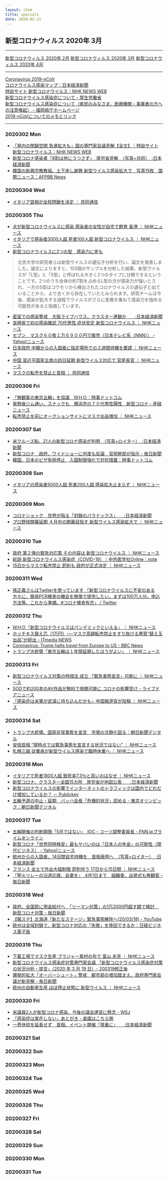 ```yaml
---
layout: item
title: specials
date: 2020-02-21
---
```

## 新型コロナウィルス 2020年 3月

---

[新型コロナウィルス 2020年 2月](https://kidokun153.github.io/specials/covid-19/2020-02.html)
[新型コロナウィルス 2020年 3月](https://kidokun153.github.io/specials/covid-19/2020-03.html)
[新型コロナウィルス 2020年 4月](https://kidokun153.github.io/specials/covid-19/2020-04.html)

---
[Coronavirus 2019-nCoV](https://gisanddata.maps.arcgis.com/apps/opsdashboard/index.html#/bda7594740fd40299423467b48e9ecf6)<br>
[コロナウイルス感染マップ：日本経済新聞](https://vdata.nikkei.com/newsgraphics/coronavirus-world-map/)<br>
[特設サイト 新型コロナウイルス｜NHK NEWS WEB](https://www3.nhk.or.jp/news/special/coronavirus/?utm_int=all_contents_free-space_001)<br>
[新型コロナウイルス感染症について - 厚生労働省](https://www.mhlw.go.jp/stf/seisakunitsuite/bunya/0000164708_00001.html)<br>
[新型コロナウイルス感染症について（県民のみなさま、医療機関・事業者の方への注意喚起） - 福岡県庁ホームページ](http://www.pref.fukuoka.lg.jp/contents/bukan.html)<br>
[2019-nCoVについてのメモとリンク](http://minato.sip21c.org/2019-nCoV-im3r.html)<br>

---

### 2020302 Mon
- [「屋内の閉鎖空間 急速拡大も」国の専門家会議見解【全文】｜特設サイト 新型コロナウイルス｜NHK NEWS WEB]( https://www3.nhk.or.jp/news/special/coronavirus/view/)
- [新型コロナ感染者「8割は他にうつさず」　厚労省見解　（写真=共同）　:日本経済新聞](https://www.nikkei.com/article/DGXMZO56252770R00C20A3CE0000/)
- [韓国の新興宗教教祖、土下座し謝罪 新型ウイルス感染拡大で　写真15枚　国際ニュース：AFPBB News](https://www.afpbb.com/articles/-/3271202)

### 20200304 Wed
- [イタリア首相が全校閉鎖を決定 ｜ 共同通信](https://this.kiji.is/607922137407259745)

### 20200305 Thu
- [犬が新型コロナウイルスに感染 感染者の女性が自宅で飼育 香港 ｜ NHKニュース](https://www3.nhk.or.jp/news/html/20200305/k10012314251000.html)
- [イタリアで感染者3000人超 死者100人超 新型コロナウイルス ｜ NHKニュース](https://www3.nhk.or.jp/news/html/20200305/k10012314271000.html)
- [新型コロナウイルスに2つの型　感染力に差も](https://news.tv-asahi.co.jp/news_international/articles/000178040.html)
>北京大学の研究者らは新型ウイルスの遺伝子分析を行い、論文を発表しました。論文によりますと、103個のサンプルを分析した結果、新型ウイルスが「L型」と「S型」と呼ばれる大きく2つのタイプに分類できるということです。2つのうち全体の約7割を占めるL型の方が感染力が強いとされ、一方のS型はコウモリから検出されたコロナウイルスの遺伝子と似ていることから、より古くから存在していたとみられます。研究チームは今後、感染が拡大する過程でウイルスがさらに変異を重ねて感染力を強める可能性があると指摘しています。
- [密室での感染警戒　大阪ライブハウス、クラスター連鎖か　　:日本経済新聞](https://www.nikkei.com/article/DGXMZO56410710V00C20A3AC1000/)
- [宮崎県で初の感染確認 70代男性 症状安定 新型コロナウイルス ｜ NHKニュース](https://www3.nhk.or.jp/news/html/20200304/k10012313961000.html)
- [セブン　マスク６０枚１万６９００円で販売（日本テレビ系（NNN）） - Yahoo!ニュース](https://headlines.yahoo.co.jp/videonews/nnn?a=20200305-00000272-nnn-bus_all)
- [日本政府 中韓からの入国者に指定場所での２週間待機を要請 ｜ NHKニュース](https://www3.nhk.or.jp/news/html/20200305/k10012315841000.html)
- [中国 習近平国家主席の訪日延期 新型ウイルス対応で 官房長官 ｜ NHKニュース](https://www3.nhk.or.jp/news/html/20200305/k10012315331000.html)
- [マスクの転売を禁止と首相 ｜ 共同通信](https://this.kiji.is/608254373370283105)
### 20200306 Fri
- [「無観客の東京五輪」を協議　ＷＨＯ：時事ドットコム](https://www.jiji.com/jc/article?k=2020030601323&g=spo)
- [発熱後ジム通い、スナックも　横浜市の７０代男性陽性　新型コロナ - 産経ニュース](https://www.sankei.com/life/news/200306/lif2003060096-n1.html)
- [転売禁止を前にオークションサイトにマスク出品増加 ｜ NHKニュース](https://www3.nhk.or.jp/news/html/20200306/k10012316301000.html)
### 20200307 Sat
- [米クルーズ船、21人の新型コロナ感染が判明　（写真=ロイター）　:日本経済新聞](https://www.nikkei.com/article/DGXMZO56522880X00C20A3000000/)
- [新型コロナ　政府、ワイドショーに何度も反論　官邸幹部が指示 - 毎日新聞](https://mainichi.jp/articles/20200307/ddm/002/010/087000c)
- [韓国、日本のビザ免除停止　入国制限強化で対抗措置：時事ドットコム](https://www.jiji.com/jc/article?k=2020030600990&g=int)
### 20200308 Sun
- [イタリアの感染者5000人超 死者200人超 感染拡大止まらず ｜ NHKニュース](https://www3.nhk.or.jp/news/html/20200308/k10012319581000.html)
### 20200309 Mon
- [コロナショック　世界が陥る「封鎖のパラドックス」　　:日本経済新聞](https://www.nikkei.com/article/DGXMZO56550880Z00C20A3I00000/?n_cid=SNSTW001)
- [プロ野球開幕延期 ４月中の開幕目指す 新型ウイルス感染拡大で ｜ NHKニュース](https://www3.nhk.or.jp/news/html/20200309/k10012321511000.html)
### 20200310 Tue
- [政府 第２弾の緊急対応策 その内容は 新型コロナウイルス ｜ NHKニュース](https://www3.nhk.or.jp/news/html/20200310/k10012323831000.html)
- [総説 新型コロナウイルス感染症（COVID-19）｜中外医学社Online｜note](https://note.com/chugaiigaku/n/n8583a93b5a80)
- [15日からマスク転売禁止 罰則も 政府が正式決定 ｜ NHKニュース](https://www3.nhk.or.jp/news/html/20200310/k10012322681000.html)
### 20200311 Wed
- [孫正義さんはTwitterを使っています 「新型コロナウイルスに不安のある方々に、簡易PCR検査の機会を無償で提供したい。まずは100万人分。申込方法等、これから準備。#コロナ検査有志」 / Twitter](https://twitter.com/masason/status/1237670955826069504)
### 20200312 Thu
- [ＷＨＯ「新型コロナウイルスはパンデミックといえる」 ｜ NHKニュース](https://www3.nhk.or.jp/news/html/20200312/k10012326751000.html)
- [ホッチキス替え芯（1万円）──マスク高額転売禁止をすり抜ける悪質“替え玉出品”が続出 - ITmedia NEWS](https://www.itmedia.co.jp/news/articles/2003/11/news135.html)
- [Coronavirus: Trump halts travel from Europe to US - BBC News](https://www.bbc.com/news/world-us-canada-51846923)
- [トランプ大統領「東京五輪は１年間延期したほうがよい」 ｜ NHKニュース](https://www3.nhk.or.jp/news/html/20200313/k10012328861000.html)
### 20200313 Fri
- [新型コロナウイルス対策の特措法 成立 「緊急事態宣言」可能に ｜ NHKニュース](https://www3.nhk.or.jp/news/html/20200313/k10012330031000.html)
- [SODで約200本のAV作品が無料で視聴可能に コロナの影響受け - ライブドアニュース](https://news.livedoor.com/article/detail/17960114/)
- [「感染症は米軍が武漢に持ち込んだかも」中国報道官が投稿 ｜ NHKニュース](https://www3.nhk.or.jp/news/html/20200313/k10012330461000.html)
### 20200314 Sat
- [トランプ大統領、国家非常事態を宣言　市場の沈静化図る：朝日新聞デジタル](https://www.asahi.com/articles/ASN3G1VKPN3GUHBI003.html)
- [安倍首相 “現時点では緊急事態を宣言する状況ではない” ｜ NHKニュース](https://www3.nhk.or.jp/news/html/20200314/k10012331601000.html)
- [札幌三越 従業員が新型ウイルス感染で臨時休業へ ｜ NHKニュース](https://www3.nhk.or.jp/news/html/20200314/k10012331831000.html)
### 20200316 Mon
- [イタリアで死者1800人超 致死率7.3％と高いのはなぜ ｜ NHKニュース](https://www3.nhk.or.jp/news/html/20200316/k10012333151000.html)
- [新型コロナ、クラスター全国15カ所　厚労省が地図公表　　:日本経済新聞](https://www.nikkei.com/article/DGXMZO56817600V10C20A3CE0000/)
- [新型コロナウイルスの影響でインターネットのトラフィックは国内でどれだけ増加しているか？ － Publickey](https://www.publickey1.jp/blog/20/post_275.html)
- [五輪予選の中止・延期　バッハ会長「危機的状況」認める - 東京オリンピック：朝日新聞デジタル](https://www.asahi.com/articles/ASN3J3D7KN3FUTQP02P.html)
### 20200317 Tue
- [五輪開催の判断期限「5月ではない」　IOC・コーツ調整委員長 - FNN.jpプライムオンライン](https://www.fnn.jp/posts/00433980CX/202003170016_CX_CX)
- [新型コロナ「世界同時株安」最もヤバいのは「日本人の年金」の可能性（現代ビジネス） - Yahoo!ニュース](https://headlines.yahoo.co.jp/article?a=20200317-00071141-gendaibiz-bus_all)
- [欧州からの入国者、14日間自宅待機を　首相表明へ　（写真=ロイター）　:日本経済新聞](https://www.nikkei.com/article/DGXMZO56907830X10C20A3MM8000/)
- [フランス 全土で外出大幅制限 罰則伴う 17日から15日間 ｜ NHKニュース](https://www3.nhk.or.jp/news/html/20200317/k10012334781000.html)
- [「聖火リレーの沿道応援、自粛を」　4月1日まで　組織委、出発式も無観客 - 毎日新聞](https://mainichi.jp/articles/20200317/k00/00m/050/194000c)
### 20200318 Wed
- [政府、全国民に現金給付へ　「リーマン対策」の1万2000円超す額で検討　新型コロナ対策 - 毎日新聞](https://mainichi.jp/articles/20200317/k00/00m/010/334000c)
- [【報ステ】北海道「新たなステージ」緊急事態解除へ(20/03/18) - YouTube](https://www.youtube.com/watch?v=UcvRBsxwC2I)
- [欧州は全域封鎖で、新型コロナ対応の「失敗」を挽回できるか：日経ビジネス電子版](https://business.nikkei.com/atcl/gen/19/00122/031800006/)
### 20200319 Thu
- [下着工場でマスク生産 ブラジャー素材の布で 富山 氷見 ｜ NHKニュース](https://www3.nhk.or.jp/news/html/20200319/k10012339921000.html)
- [ 新型コロナウイルス感染症対策専門家会議 「新型コロナウイルス感染症対策の状況分析・提言」（2020 年 3 月 19 日）- 200319修正後](https://www.mhlw.go.jp/content/10900000/000610566.pdf)
- [爆発的拡大「オーバーシュート」警戒　都市部の増加踏まえ、政府専門家会議が新見解 - 毎日新聞](https://mainichi.jp/articles/20200319/k00/00m/010/275000c)
- [欧州の自動車生産 ほぼ停止状態に 新型ウイルス ｜ NHKニュース](https://www3.nhk.or.jp/news/html/20200319/k10012339101000.html)
### 20200320 Fri
- [米議員2人が新型コロナ感染、今後の議会運営に懸念 - WSJ](https://jp.wsj.com/articles/SB10371458858357054719804586270114037398344)
- [「感染症は実在しない」あとがき - 楽園はこちら側](https://georgebest1969.typepad.jp/blog/2020/03/%E6%84%9F%E6%9F%93%E7%97%87%E3%81%AF%E5%AE%9F%E5%9C%A8%E3%81%97%E3%81%AA%E3%81%84%E3%81%82%E3%81%A8%E3%81%8C%E3%81%8D.html)
- [一斉休校を延長せず　首相、イベント開催「慎重に」　　:日本経済新聞](https://www.nikkei.com/article/DGXMZO57053850Q0A320C2MM8000/)

### 20200321 Sat

### 20200322 Sun

### 20200323 Mon

### 20200324 Tue

### 20200325 Wed

### 20200326 Thu

### 20200327 Fri

### 20200328 Sat

### 20200329 Sun

### 20200330 Mon

### 20200331 Tue

